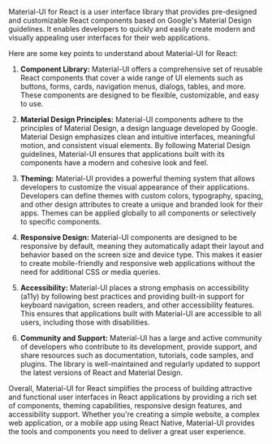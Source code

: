 Material-UI for React is a user interface library that provides pre-designed and customizable React components based on Google's Material Design guidelines. It enables developers to quickly and easily create modern and visually appealing user interfaces for their web applications.

Here are some key points to understand about Material-UI for React:

1. **Component Library:** Material-UI offers a comprehensive set of reusable React components that cover a wide range of UI elements such as buttons, forms, cards, navigation menus, dialogs, tables, and more. These components are designed to be flexible, customizable, and easy to use.

2. **Material Design Principles:** Material-UI components adhere to the principles of Material Design, a design language developed by Google. Material Design emphasizes clean and intuitive interfaces, meaningful motion, and consistent visual elements. By following Material Design guidelines, Material-UI ensures that applications built with its components have a modern and cohesive look and feel.

3. **Theming:** Material-UI provides a powerful theming system that allows developers to customize the visual appearance of their applications. Developers can define themes with custom colors, typography, spacing, and other design attributes to create a unique and branded look for their apps. Themes can be applied globally to all components or selectively to specific components.

4. **Responsive Design:** Material-UI components are designed to be responsive by default, meaning they automatically adapt their layout and behavior based on the screen size and device type. This makes it easier to create mobile-friendly and responsive web applications without the need for additional CSS or media queries.

5. **Accessibility:** Material-UI places a strong emphasis on accessibility (a11y) by following best practices and providing built-in support for keyboard navigation, screen readers, and other accessibility features. This ensures that applications built with Material-UI are accessible to all users, including those with disabilities.

6. **Community and Support:** Material-UI has a large and active community of developers who contribute to its development, provide support, and share resources such as documentation, tutorials, code samples, and plugins. The library is well-maintained and regularly updated to support the latest versions of React and Material Design.

Overall, Material-UI for React simplifies the process of building attractive and functional user interfaces in React applications by providing a rich set of components, theming capabilities, responsive design features, and accessibility support. Whether you're creating a simple website, a complex web application, or a mobile app using React Native, Material-UI provides the tools and components you need to deliver a great user experience.